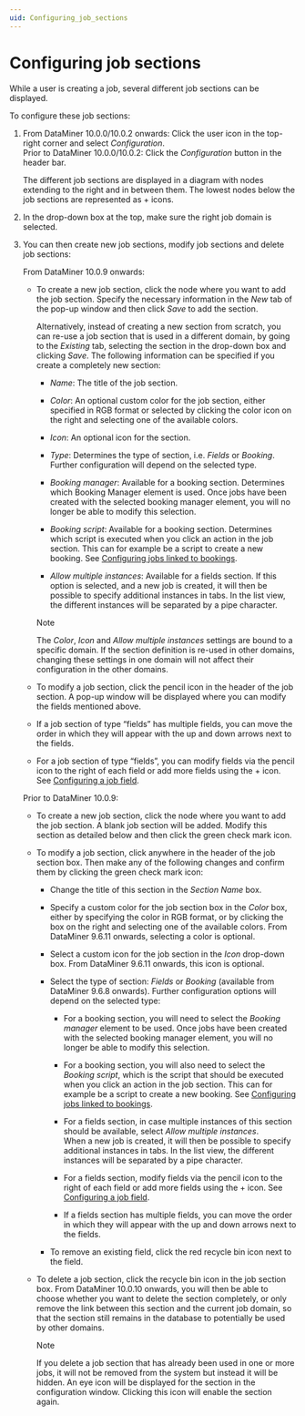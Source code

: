 ```yaml
---
uid: Configuring_job_sections
---
```


# Configuring job sections

While a user is creating a job, several different job sections can be displayed.

To configure these job sections:

1. From DataMiner 10.0.0/10.0.2 onwards: Click the user icon in the top-right corner and select *Configuration*.<br>Prior to DataMiner 10.0.0/10.0.2: Click the *Configuration* button in the header bar.

    The different job sections are displayed in a diagram with nodes extending to the right and in between them. The lowest nodes below the job sections are represented as + icons.

2. In the drop-down box at the top, make sure the right job domain is selected.

3. You can then create new job sections, modify job sections and delete job sections:

    From DataMiner 10.0.9 onwards:

    - To create a new job section, click the node where you want to add the job section. Specify the necessary information in the *New* tab of the pop-up window and then click *Save* to add the section.

        Alternatively, instead of creating a new section from scratch, you can re-use a job section that is used in a different domain, by going to the *Existing* tab, selecting the section in the drop-down box and clicking *Save*.
        The following information can be specified if you create a completely new section:

        - *Name*: The title of the job section.

        - *Color*: An optional custom color for the job section, either specified in RGB format or selected by clicking the color icon on the right and selecting one of the available colors.

        - *Icon*: An optional icon for the section.

        - *Type*: Determines the type of section, i.e. *Fields* or *Booking*. Further configuration will depend on the selected type.

        - *Booking manager*: Available for a booking section. Determines which Booking Manager element is used. Once jobs have been created with the selected booking manager element, you will no longer be able to modify this selection.

        - *Booking script*: Available for a booking section. Determines which script is executed when you click an action in the job section. This can for example be a script to create a new booking. See [Configuring jobs linked to bookings](xref:Configuring_jobs_linked_to_bookings).

        - *Allow multiple instances*: Available for a fields section. If this option is selected, and a new job is created, it will then be possible to specify additional instances in tabs. In the list view, the different instances will be separated by a pipe character.

        > [!NOTE]
        > The *Color*, *Icon* and *Allow multiple instances* settings are bound to a specific domain. If the section definition is re-used in other domains, changing these settings in one domain will not affect their configuration in the other domains.

    - To modify a job section, click the pencil icon in the header of the job section. A pop-up window will be displayed where you can modify the fields mentioned above.

    - If a job section of type “fields” has multiple fields, you can move the order in which they will appear with the up and down arrows next to the fields.

    - For a job section of type “fields”, you can modify fields via the pencil icon to the right of each field or add more fields using the + icon. See [Configuring a job field](xref:Configuring_a_job_field).

    Prior to DataMiner 10.0.9:

    - To create a new job section, click the node where you want to add the job section. A blank job section will be added. Modify this section as detailed below and then click the green check mark icon.

    - To modify a job section, click anywhere in the header of the job section box. Then make any of the following changes and confirm them by clicking the green check mark icon:

        - Change the title of this section in the *Section Name* box.

        - Specify a custom color for the job section box in the *Color* box, either by specifying the color in RGB format, or by clicking the box on the right and selecting one of the available colors. From DataMiner 9.6.11 onwards, selecting a color is optional.

        - Select a custom icon for the job section in the *Icon* drop-down box. From DataMiner 9.6.11 onwards, this icon is optional.

        - Select the type of section: *Fields* or *Booking* (available from DataMiner 9.6.8 onwards). Further configuration options will depend on the selected type:

            - For a booking section, you will need to select the *Booking manager* element to be used. Once jobs have been created with the selected booking manager element, you will no longer be able to modify this selection.

            - For a booking section, you will also need to select the *Booking script*, which is the script that should be executed when you click an action in the job section. This can for example be a script to create a new booking. See [Configuring jobs linked to bookings](xref:Configuring_jobs_linked_to_bookings).

            - For a fields section, in case multiple instances of this section should be available, select *Allow multiple instances*. <br>When a new job is created, it will then be possible to specify additional instances in tabs. In the list view, the different instances will be separated by a pipe character.

            - For a fields section, modify fields via the pencil icon to the right of each field or add more fields using the + icon. See [Configuring a job field](xref:Configuring_a_job_field).

            - If a fields section has multiple fields, you can move the order in which they will appear with the up and down arrows next to the fields.

        - To remove an existing field, click the red recycle bin icon next to the field.

    - To delete a job section, click the recycle bin icon in the job section box. From DataMiner 10.0.10 onwards, you will then be able to choose whether you want to delete the section completely, or only remove the link between this section and the current job domain, so that the section still remains in the database to potentially be used by other domains.

        > [!NOTE]
        > If you delete a job section that has already been used in one or more jobs, it will not be removed from the system but instead it will be hidden. An eye icon will be displayed for the section in the configuration window. Clicking this icon will enable the section again.
        >
